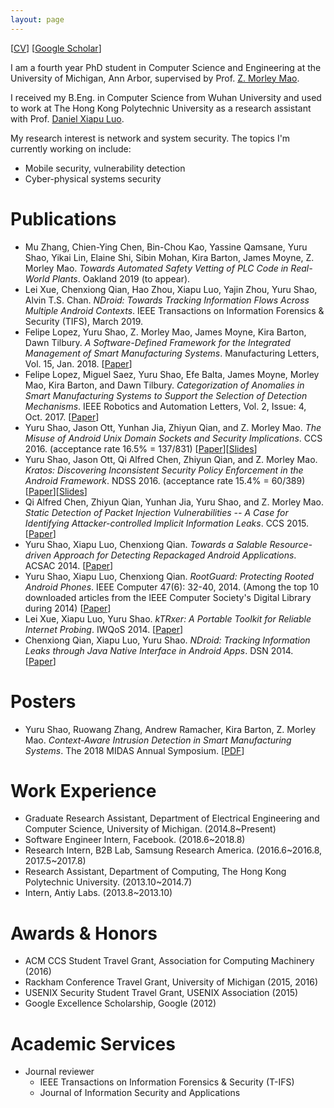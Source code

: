 ```yaml
---
layout: page
---
```


[[CV](http://web.eecs.umich.edu/~yurushao/cv/cv_yurushao.pdf)] [[Google Scholar](https://scholar.google.com/citations?user=XT85w60AAAAJ)]

I am a fourth year PhD student in Computer Science and Engineering at the University of Michigan, Ann Arbor, supervised by Prof. [Z. Morley Mao](http://web.eecs.umich.edu/~zmao/).

I received my B.Eng. in Computer Science from Wuhan University and used to work at The Hong Kong Polytechnic University as a research assistant with Prof. [Daniel Xiapu Luo](http://www4.comp.polyu.edu.hk/~csxluo/).

My research interest is network and system security. The topics I'm currently working on include:

  - Mobile security, vulnerability detection 
  - Cyber-physical systems security


# Publications

  - Mu Zhang, Chien-Ying Chen, Bin-Chou Kao, Yassine Qamsane, Yuru Shao, Yikai Lin, Elaine Shi, Sibin Mohan, Kira Barton, James Moyne, Z. Morley Mao. _Towards Automated Safety Vetting of PLC Code in Real-World Plants_. Oakland 2019 (to appear).
  - Lei Xue, Chenxiong Qian, Hao Zhou, Xiapu Luo, Yajin Zhou, Yuru Shao, Alvin T.S. Chan. _NDroid: Towards Tracking Information Flows Across Multiple Android Contexts_. IEEE Transactions on Information Forensics & Security (TIFS), March 2019.
  - Felipe Lopez, Yuru Shao, Z. Morley Mao, James Moyne, Kira Barton, Dawn Tilbury. _A Software-Defined Framework for the Integrated Management of Smart Manufacturing Systems_. Manufacturing Letters, Vol. 15, Jan. 2018. [[Paper][paper_sdc_framework]]
  - Felipe Lopez, Miguel Saez, Yuru Shao, Efe Balta, James Moyne, Morley Mao, Kira Barton, and Dawn Tilbury. _Categorization of Anomalies in Smart Manufacturing Systems to Support the Selection of Detection Mechanisms_. IEEE Robotics and Automation Letters, Vol. 2, Issue: 4, Oct. 2017. [[Paper][paper_anomaly_detection]]
  - Yuru Shao, Jason Ott, Yunhan Jia, Zhiyun Qian, and Z. Morley Mao. _The Misuse of Android Unix Domain Sockets and Security Implications_. CCS 2016. (acceptance rate 16.5% = 137/831) [[Paper][paper_ccs16]][[Slides][slides_ccs16]]
  - Yuru Shao, Jason Ott, Qi Alfred Chen, Zhiyun Qian, and Z. Morley Mao. _Kratos: Discovering Inconsistent Security Policy Enforcement in the Android Framework_. NDSS 2016. (acceptance rate 15.4% = 60/389) [[Paper][paper_ndss16]][[Slides][slides_ndss16]]
  - Qi Alfred Chen, Zhiyun Qian, Yunhan Jia, Yuru Shao, and Z. Morley Mao. _Static Detection of Packet Injection Vulnerabilities -- A Case for Identifying Attacker-controlled Implicit Information Leaks_. CCS 2015. [[Paper][paper_alfred_ccs15]]
  - Yuru Shao, Xiapu Luo, Chenxiong Qian. _Towards a Salable Resource-driven Approach for Detecting Repackaged Android Applications_. ACSAC 2014. [[Paper][paper_acsac14]]
  - Yuru Shao, Xiapu Luo, Chenxiong Qian. _RootGuard: Protecting Rooted Android Phones_.  IEEE Computer 47(6): 32-40, 2014. (Among the top 10 downloaded articles from the IEEE Computer Society's Digital Library during 2014) [[Paper][paper_rootguard]]
  - Lei Xue, Xiapu Luo, Yuru Shao. _kTRxer: A Portable Toolkit for Reliable Internet Probing_. IWQoS 2014. [[Paper][paper_leixue_iwqos14]]
  - Chenxiong Qian, Xiapu Luo, Yuru Shao. _NDroid: Tracking Information Leaks through Java Native Interface in Android Apps_. DSN 2014. [[Paper][paper_chenxiong_dsn14]]

[paper_sdc_framework]: https://www.sciencedirect.com/science/article/pii/S2213846317300767
[paper_anomaly_detection]: http://ieeexplore.ieee.org/document/7945261/
[paper_ccs16]: http://web.eecs.umich.edu/~yurushao/pubs/sinspector_ccs2016.pdf
[slides_ccs16]: http://web.eecs.umich.edu/~yurushao/pubs/sinspector_ccs2016_slides.pdf
[paper_ndss16]: http://web.eecs.umich.edu/~yurushao/pubs/kratos_ndss2016.pdf
[slides_ndss16]: http://web.eecs.umich.edu/~yurushao/pubs/kratos_ndss2016_slides.pdf
[paper_alfred_ccs15]: http://web.eecs.umich.edu/~alfchen/alfred_ccs15.pdf
[paper_acsac14]: http://www4.comp.polyu.edu.hk/~csxluo/ResDroid.pdf
[paper_rootguard]: http://www4.comp.polyu.edu.hk/~csxluo/RootGuard.pdf
[paper_leixue_iwqos14]: http://ieeexplore.ieee.org/stamp/stamp.jsp?tp=&arnumber=6914311
[paper_chenxiong_dsn14]: http://www4.comp.polyu.edu.hk/~csxluo/NDroid.pdf

# Posters

  - Yuru Shao, Ruowang Zhang, Andrew Ramacher, Kira Barton, Z. Morley Mao. _Context-Aware Intrusion Detection in Smart Manufacturing Systems_. The 2018 MIDAS Annual Symposium. [[PDF][poster_midas2018]]

[poster_midas2018]: http://web.eecs.umich.edu/~yurushao/pubs/MIDAS2018_poster.pdf

# Work Experience

  - Graduate Research Assistant, Department of Electrical Engineering and Computer Science, University of Michigan. (2014.8~Present)
  - Software Engineer Intern, Facebook. (2018.6~2018.8)
  - Research Intern, B2B Lab, Samsung Research America. (2016.6~2016.8, 2017.5~2017.8)
  - Research Assistant, Department of Computing, The Hong Kong Polytechnic University. (2013.10~2014.7)
  - Intern, Antiy Labs. (2013.8~2013.10)

# Awards & Honors

  - ACM CCS Student Travel Grant, Association for Computing Machinery (2016)
  - Rackham Conference Travel Grant, University of Michigan (2015, 2016)
  - USENIX Security Student Travel Grant, USENIX Association (2015)
  - Google Excellence Scholarship, Google (2012)

# Academic Services

  - Journal reviewer
    - IEEE Transactions on Information Forensics & Security (T-IFS)
    - Journal of Information Security and Applications
